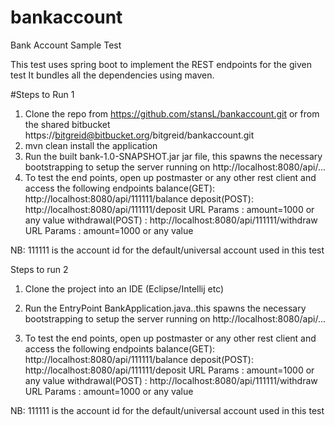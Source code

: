 # bankaccount
Bank Account Sample Test

This test uses spring boot to implement the REST endpoints for the given test
It bundles all the dependencies using maven.

#Steps to Run 1
1. Clone the repo from https://github.com/stansL/bankaccount.git or from the shared bitbucket https://bitgreid@bitbucket.org/bitgreid/bankaccount.git
2. mvn clean install the application
3. Run the built bank-1.0-SNAPSHOT.jar jar file, this spawns the necessary bootstrapping to setup the server running on http://localhost:8080/api/...
4. To test the end points, open up postmaster or any other rest client and access the following endpoints
      balance(GET): http://localhost:8080/api/111111/balance
      deposit(POST): http://localhost:8080/api/111111/deposit       URL Params : amount=1000 or any value
      withdrawal(POST) : http://localhost:8080/api/111111/withdraw       URL Params : amount=1000 or any value
      
NB: 111111 is the account id for the default/universal account used in this test

Steps to run 2

1. Clone the project into an IDE (Eclipse/Intellij etc)

2. Run the EntryPoint BankApplication.java..this spawns the necessary bootstrapping to setup the server running on http://localhost:8080/api/...

3. To test the end points, open up postmaster or any other rest client and access the following endpoints
      balance(GET): http://localhost:8080/api/111111/balance
      deposit(POST): http://localhost:8080/api/111111/deposit       URL Params : amount=1000 or any value
      withdrawal(POST) : http://localhost:8080/api/111111/withdraw       URL Params : amount=1000 or any value
      
NB: 111111 is the account id for the default/universal account used in this test


